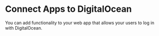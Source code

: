 # Connect Apps to DigitalOcean
You can add functionality to your web app that allows your users to log in with DigitalOcean.
